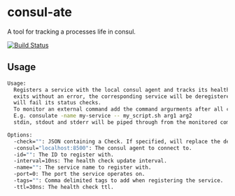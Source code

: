 consul-ate
=======
A tool for tracking a processes life in consul.

[![Build Status](https://drone.io/github.com/JeremyOT/consul-ate/status.png)](https://drone.io/github.com/JeremyOT/consul-ate/latest)


Usage
-----

```bash
Usage:
  Registers a service with the local consul agent and tracks its health. If the command
  exits without an error, the corresponding service will be deregistered. Otherwise, it
  will fail its status checks.
  To monitor an external command add the command argurments after all consulate options.
  E.g. consulate -name my-service -- my_script.sh arg1 arg2
  stdin, stdout and stderr will be piped through from the monitored command.

Options:
  -check="": JSON containing a Check. If specified, will replace the default TTL check.
  -consul="localhost:8500": The consul agent to connect to.
  -id="": The ID to register with.
  -interval=10ns: The health check update interval.
  -name="": The service name to register with.
  -port=0: The port the service operates on.
  -tags="": Comma delimited tags to add when registering the service.
  -ttl=30ns: The health check ttl.
```
